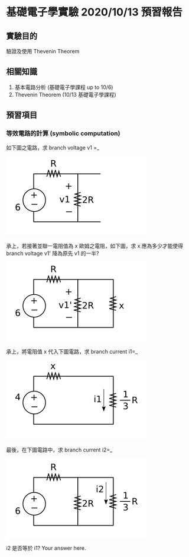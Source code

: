 # 基礎電子學實驗 2020/10/13  預習報告

## 實驗目的

驗證及使用 Thevenin Theorem 

## 相關知識

1. 基本電路分析 (基礎電子學課程 up to 10/6)
2. Thevenin Theorem (10/13 基礎電子學課程)

## 預習項目

### 等效電路的計算 (symbolic computation)

如下圖之電路，求 branch voltage v1 =_

![fig10131](./fig10131.png)

承上，若接著並聯一電阻值為 x 歐姆之電阻，如下圖，求 x 應為多少才能使得 branch voltage v1' 降為原先 v1 的一半?

![fig10132](./fig10132.png)

承上，將電阻值 x 代入下圖電路，求 branch current i1=_

![fig10133](./fig10133.png)

最後，在下圖電路中，求 branch current i2=_

![fig10134](./fig10134.png)

i2 是否等於 i1? Your answer here.


